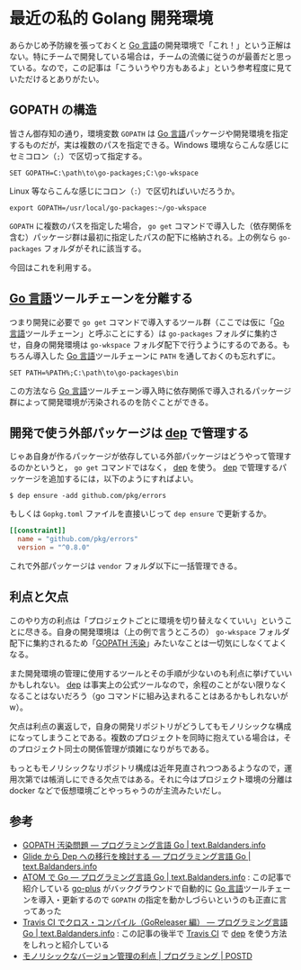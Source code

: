 # 最近の私的 Golang 開発環境

あらかじめ予防線を張っておくと [Go 言語]の開発環境で「これ！」という正解はない。特にチームで開発している場合は，チームの流儀に従うのが最善だと思っている。なので，この記事は「こういうやり方もあるよ」という参考程度に見ていただけるとありがたい。

## GOPATH の構造

皆さん御存知の通り，環境変数 `GOPATH` は [Go 言語]パッケージや開発環境を指定するものだが，実は複数のパスを指定できる。Windows 環境ならこんな感じにセミコロン（`;`）で区切って指定する。

```
SET GOPATH=C:\path\to\go-packages;C:\go-wkspace
```

Linux 等ならこんな感じにコロン（`:`）で区切ればいいだろうか。

```
export GOPATH=/usr/local/go-packages:~/go-wkspace
```

`GOPATH` に複数のパスを指定した場合， `go get` コマンドで導入した（依存関係を含む）パッケージ群は最初に指定したパスの配下に格納される。上の例なら `go-packages` フォルダがそれに該当する。

今回はこれを利用する。

## [Go 言語]ツールチェーンを分離する

つまり開発に必要で `go get` コマンドで導入するツール群（ここでは仮に「[Go 言語]ツールチェーン」と呼ぶことにする）は `go-packages` フォルダに集約させ，自身の開発環境は `go-wkspace` フォルダ配下で行うようにするのである。もちろん導入した [Go 言語]ツールチェーンに `PATH` を通しておくのも忘れずに。

```
SET PATH=%PATH%;C:\path\to\go-packages\bin
```

この方法なら [Go 言語]ツールチェーン導入時に依存関係で導入されるパッケージ群によって開発環境が汚染されるのを防ぐことができる。

## 開発で使う外部パッケージは [dep] で管理する

じゃあ自身が作るパッケージが依存している外部パッケージはどうやって管理するのかというと， `go get` コマンドではなく， [dep] を使う。 [dep] で管理するパッケージを追加するには，以下のようにすればよい。

```
$ dep ensure -add github.com/pkg/errors
```

もしくは `Gopkg.toml` ファイルを直接いじって `dep ensure` で更新するか。

```toml:Gopkg.toml
[[constraint]]
  name = "github.com/pkg/errors"
  version = "^0.8.0"
```

これで外部パッケージは `vendor` フォルダ以下に一括管理できる。

## 利点と欠点

このやり方の利点は「プロジェクトごとに環境を切り替えなくていい」ということに尽きる。自身の開発環境は（上の例で言うところの） `go-wkspace` フォルダ配下に集約されるため「[GOPATH 汚染](https://text.baldanders.info/golang/gopath-pollution/ "GOPATH 汚染問題 — プログラミング言語 Go | text.Baldanders.info")」みたいなことは一切気にしなくてよくなる。

また開発環境の管理に使用するツールとその手順が少ないのも利点に挙げていいかもしれない。 [dep] は事実上の公式ツールなので，余程のことがない限りなくなることはないだろう（go コマンドに組み込まれることはあるかもしれないがw）。

欠点は利点の裏返しで，自身の開発リポジトリがどうしてもモノリシックな構成になってしまうことである。複数のプロジェクトを同時に抱えている場合は，そのプロジェクト同士の関係管理が煩雑になりがちである。

もっともモノリシックなリポジトリ構成は近年見直されつつあるようなので，運用次第では帳消しにできる欠点ではある。それに今はプロジェクト環境の分離は docker などで仮想環境ごとやっちゃうのが主流みたいだし。

## 参考

- [GOPATH 汚染問題 — プログラミング言語 Go | text.Baldanders.info](https://text.baldanders.info/golang/gopath-pollution/)
- [Glide から Dep への移行を検討する — プログラミング言語 Go | text.Baldanders.info](https://text.baldanders.info/golang/consider-switching-from-glide-to-dep/)
- [ATOM で Go — プログラミング言語 Go | text.Baldanders.info](https://text.baldanders.info/golang/golang-with-atom/) : この記事で紹介している [go-plus](https://atom.io/packages/go-plus) がバックグラウンドで自動的に [Go 言語]ツールチェーンを導入・更新するので `GOPATH` の指定を動かしづらいというのも正直に言ってあった
- [Travis CI でクロス・コンパイル（GoReleaser 編） — プログラミング言語 Go | text.Baldanders.info](https://text.baldanders.info/golang/cross-compiling-in-travis-ci-with-goreleaser/) : この記事の後半で [Travis CI](https://travis-ci.org/) で [dep] を使う方法をしれっと紹介している 
- [モノリシックなバージョン管理の利点 | プログラミング | POSTD](http://postd.cc/monorepo/)

[Go 言語]: https://golang.org/ "The Go Programming Language"
[dep]: https://github.com/golang/dep "golang/dep: Go dependency management tool"
